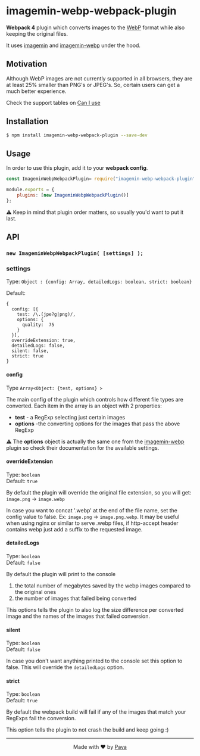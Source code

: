 # imagemin-webp-webpack-plugin

 
**Webpack 4** plugin which converts images to the [WebP](https://developers.google.com/speed/webp/) format while also keeping the original files.


It uses [imagemin](https://www.npmjs.com/package/imagemin) and [imagemin-webp](https://www.npmjs.com/package/imagemin-webp) under the hood.

 
## Motivation

Although WebP images are not currently supported in all browsers, they are at least 25% smaller than PNG's or JPEG's. So, certain users can get a much better experience.

Check the support tables on [Can I use](https://caniuse.com/#feat=webp)

 
## Installation

  

```bash
$ npm install imagemin-webp-webpack-plugin --save-dev
```

  

## Usage

  

In order to use this plugin, add it to your **webpack config**.

  

```js
const ImageminWebpWebpackPlugin= require("imagemin-webp-webpack-plugin");

module.exports = {
    plugins: [new ImageminWebpWebpackPlugin()]
};
```
⚠ Keep in mind that plugin order matters, so usually you'd want to put it last.
  
  

## API

  

### ```new ImageminWebpWebpackPlugin( [settings] );```

  

### settings

  

Type: `Object : {config: Array, detailedLogs: boolean, strict: boolean}`<br/>

Default:

```
{
  config: [{
    test: /\.(jpe?g|png)/,
    options: {
      quality:  75
    }
  }],
  overrideExtension: true,
  detailedLogs: false,
  silent: false,
  strict: true
}
```

#### config
Type ```Array<Object: {test, options} >```


The main config of the plugin which controls how different file types are converted. Each item in the array is an object with 2 properties:

* **test** - a RegExp selecting just certain images
* **options** -the converting options for the images that pass the above RegExp

⚠ The **options** object is actually the same one from the [imagemin-webp](https://www.npmjs.com/package/imagemin-webp) plugin so check their documentation for the available settings.

#### overrideExtension

Type: `boolean`<br>
Default: `true`

By default the plugin will override the original file extension, so you will get: `image.png` -> `image.webp`

In case you want to concat '.webp' at the end of the file name, set the config value to false. Ex: `image.png` -> `image.png.webp`. It may be useful when using nginx or similar to serve .webp files, if http-accept header contains webp just add a suffix to the requested image. 

#### detailedLogs

Type: `boolean`<br>
Default: `false`

By default the plugin will print to the console

1. the total number of megabytes saved by the webp images compared to the original ones
2. the number of images that failed being converted

This options tells the plugin to also log the size difference per converted image and the names of the images that failed conversion.

#### silent

Type: `boolean`<br>
Default: `false`

In case you don't want anything printed to the console set this option to false. This will override the `detailedLogs` option. <br>

#### strict

Type: `boolean`<br>
Default: `true`

By default the webpack build will fail if any of the images that match your RegExps fail the conversion.

This option tells the plugin to not crash the build and keep going :)

<hr/>

<p align="center"> Made with ❤ by <a href="https://iampava.com"> Pava </a></p>
